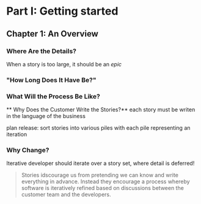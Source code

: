 # Part I: Getting started
## Chapter 1: An Overview
### Where Are the Details?
When a story is too large, it should be an *epic*
### "How Long Does It Have Be?"
### What Will the Process Be Like?
** Why Does the Customer Write the Stories?**
each story must be writen in the language of the business

plan release: sort stories into various piles with each pile representing an iteration
### Why Change?
Iterative developer should iterate over a story set, where detail is deferred!

> Stories idscourage us from pretending we can know and write everything in advance. Instead they encourage a process whereby software is iteratively refined based on discussions between the customer team and the developers.
